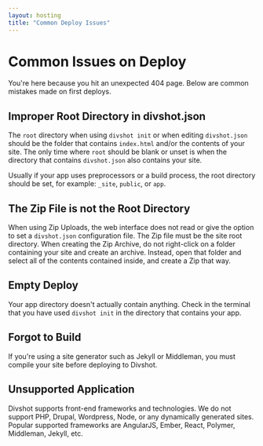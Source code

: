 ```yaml
---
layout: hosting
title: "Common Deploy Issues"
---
```


# Common Issues on Deploy

<p class="lead">You're here because you hit an unexpected 404 page. Below are common mistakes made on first deploys.</p>

## Improper Root Directory in divshot.json

The `root` directory when using `divshot init` or when editing `divshot.json` should be the folder that contains `index.html` and/or the contents of your site. The only time where `root` should be blank or unset is when the directory that contains `divshot.json` also contains your site.

Usually if your app uses preprocessors or a build process, the root directory should be set, for example: `_site`, `public`, or `app`.

## The Zip File is not the Root Directory

When using Zip Uploads, the web interface does not read or give the option to set a `divshot.json` configuration file. The Zip file must be the site root directory. When creating the Zip Archive, do not right-click on a folder containing your site and create an archive. Instead, open that folder and select all of the contents contained inside, and create a Zip that way.

## Empty Deploy

Your app directory doesn't actually contain anything. Check in the terminal that you have used `divshot init` in the directory that contains your app.

## Forgot to Build

If you're using a site generator such as Jekyll or Middleman, you must compile your site before deploying to Divshot.

## Unsupported Application

Divshot supports front-end frameworks and technologies. We do not support PHP, Drupal, Wordpress, Node, or any dynamically generated sites. Popular supported frameworks are AngularJS, Ember, React, Polymer, Middleman, Jekyll, etc.

